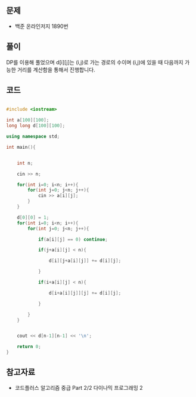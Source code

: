 ## 문제

- 백준 온라인저지 1890번

## 풀이

DP를 이용해 풀었으며 d[i][j]는 (i,j)로 가는 경로의 수이며 (i,j)에 있을 때 다음까지 가능한 거리를 계산함을 통해서 진행합니다.

## 코드

```cpp

#include <iostream>

int a[100][100];
long long d[100][100];

using namespace std;

int main(){


	int n;

	cin >> n;

	for(int i=0; i<n; i++){
		for(int j=0; j<n; j++){
			cin >> a[i][j];
		}
	}

	d[0][0] = 1;
	for(int i=0; i<n; i++){
		for(int j=0; j<n; j++){

			if(a[i][j] == 0) continue;

			if(j+a[i][j] < n){

				d[i][j+a[i][j]] += d[i][j];

			}

			if(i+a[i][j] < n){

				d[i+a[i][j]][j] += d[i][j];

			}

		}
	}


	cout << d[n-1][n-1] << '\n';

	return 0;
}

```

## 참고자료
- 코드플러스 알고리즘 중급 Part 2/2 다이나믹 프로그래밍 2
